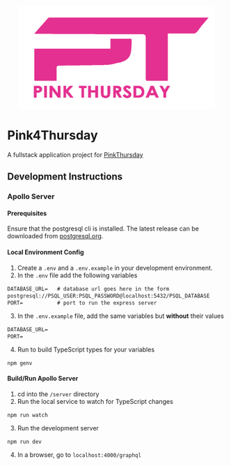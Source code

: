 <div>
    <p align="center">
        <img height="238px" width="451px" src="app/assets/LogoPT.png" />
    </p>
</div>

# Pink4Thursday

A fullstack application project for [PinkThursday](https://www.facebook.com/Pink4Thursdays/)

## Development Instructions

### Apollo Server

#### Prerequisites
Ensure that the postgresql cli is installed. The latest release can be downloaded from [postgresql.org](https://www.postgresql.org/).

#### Local Environment Config
1. Create a `.env` and a `.env.example` in your development environment.
2. In the `.env` file add the following variables
```
DATABASE_URL=   # database url goes here in the form postgresql://PSQL_USER:PSQL_PASSWORD@localhost:5432/PSQL_DATABASE
PORT=           # port to run the express server
```
3. In the `.env.example` file, add the same variables but **without** their values
```
DATABASE_URL=
PORT=
```
4. Run to build TypeScript types for your variables
```
npm genv
```

#### Build/Run Apollo Server
1. cd into the `/server` directory
2. Run the local service to watch for TypeScript changes
```
npm run watch
```
3. Run the development server
```
npm run dev
```
4. In a browser, go to `localhost:4000/graphql`